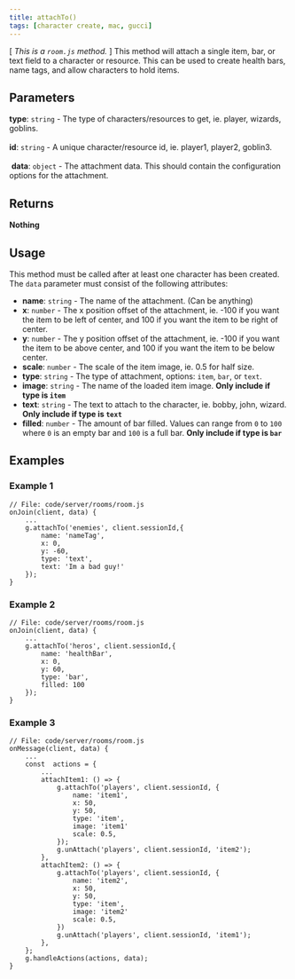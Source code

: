 ```yaml
---
title: attachTo()
tags: [character create, mac, gucci]
---
```

[ *This is a `room.js` method.*  ] This method will attach a single item, bar, or text field to a character or resource. This can be used to create health bars, name tags, and allow characters to hold items.

## Parameters
**type**: `string` - The type of characters/resources to get, ie. player, wizards, goblins.<br><br>
​
**id**: `string` - A unique character/resource id, ie. player1, player2, goblin3.<br><br>
​
**data**: `object` - The attachment data. This should contain the configuration options for the attachment.
​
## Returns
**Nothing**
​
## Usage
This method must be called after at least one character has been created. The `data` parameter must consist of the following attributes:
 - **name**: `string` - The name of the attachment. (Can be anything)
 - **x**: `number` - The x position offset of the attachment, ie. -100 if you want the item to be left of center, and 100 if you want the item to be right of center.
 - **y**: `number` - The y position offset of the attachment, ie. -100 if you want the item to be above center, and 100 if you want the item to be below center.
 - **scale**: `number` - The scale of the item image, ie. 0.5 for half size.
 - **type**: `string` - The type of attachment, options: `item`, `bar`, or `text`.
 - **image**: `string` - The name of the loaded item image. **Only include if type is `item`**
 - **text**: `string` - The text to attach to the character, ie. bobby, john, wizard. **Only include if type is `text`**
 - **filled**: `number` - The amount of bar filled. Values can range from `0` to `100` where `0` is an empty bar and `100` is a full bar. **Only include if type is `bar`**
​
## Examples
### Example 1
```
// File: code/server/rooms/room.js
onJoin(client, data) {
	...
	g.attachTo('enemies', client.sessionId,{
		name: 'nameTag',
		x: 0,
		y: -60,
		type: 'text',
		text: 'Im a bad guy!'
	});
}
```
### Example 2
```
// File: code/server/rooms/room.js
onJoin(client, data) {
	...
	g.attachTo('heros', client.sessionId,{
		name: 'healthBar',
		x: 0,
		y: 60,
		type: 'bar',
		filled: 100
	});
}
```
### Example 3
```
// File: code/server/rooms/room.js
onMessage(client, data) {
	...
	const  actions = {
		...
		attachItem1: () => {
			g.attachTo('players', client.sessionId, {
				name: 'item1',
				x: 50,
				y: 50,
				type: 'item',
				image: 'item1'
				scale: 0.5,
			});
			g.unAttach('players', client.sessionId, 'item2');
		},
		attachItem2: () => {
			g.attachTo('players', client.sessionId, {
				name: 'item2',
				x: 50,
				y: 50,
				type: 'item',
				image: 'item2'
				scale: 0.5,
			})
			g.unAttach('players', client.sessionId, 'item1');
		},
	};
	g.handleActions(actions, data);
}
```
